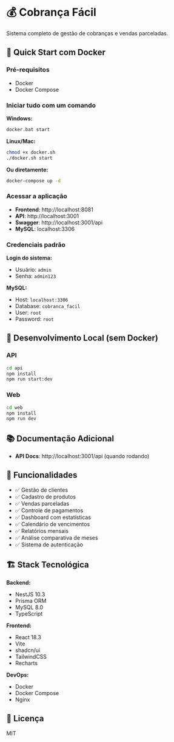 # 💰 Cobrança Fácil

Sistema completo de gestão de cobranças e vendas parceladas.

## 🚀 Quick Start com Docker

### Pré-requisitos
- Docker
- Docker Compose

### Iniciar tudo com um comando

**Windows:**
```bash
docker.bat start
```

**Linux/Mac:**
```bash
chmod +x docker.sh
./docker.sh start
```

**Ou diretamente:**
```bash
docker-compose up -d
```

### Acessar a aplicação

- **Frontend**: http://localhost:8081
- **API**: http://localhost:3001
- **Swagger**: http://localhost:3001/api
- **MySQL**: localhost:3306

### Credenciais padrão

**Login do sistema:**
- Usuário: `admin`
- Senha: `admin123`

**MySQL:**
- Host: `localhost:3306`
- Database: `cobranca_facil`
- User: `root`
- Password: `root`

## 🔧 Desenvolvimento Local (sem Docker)

### API

```bash
cd api
npm install
npm run start:dev
```

### Web

```bash
cd web
npm install
npm run dev
```

## 📚 Documentação Adicional

- **API Docs**: http://localhost:3001/api (quando rodando)

## 🎯 Funcionalidades

- ✅ Gestão de clientes
- ✅ Cadastro de produtos
- ✅ Vendas parceladas
- ✅ Controle de pagamentos
- ✅ Dashboard com estatísticas
- ✅ Calendário de vencimentos
- ✅ Relatórios mensais
- ✅ Análise comparativa de meses
- ✅ Sistema de autenticação

## 🏗️ Stack Tecnológica

**Backend:**
- NestJS 10.3
- Prisma ORM
- MySQL 8.0
- TypeScript

**Frontend:**
- React 18.3
- Vite
- shadcn/ui
- TailwindCSS
- Recharts

**DevOps:**
- Docker
- Docker Compose
- Nginx

## 📄 Licença

MIT
